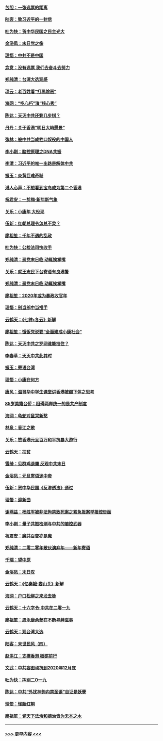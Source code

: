 #### [苦胆：一张选票的距离](../pages/nsc993/n11788914.md?t=01131455) 
#### [陆客：致习近平的一封信](../pages/nsc993/n11788867.md?t=01131455) 
#### [吐为快：贺中华民国之民主光大](../pages/nsc993/n11788618.md?t=01131455) 
#### [金浴凤：末日党之像](../pages/nsc993/n11787475.md?t=01131455) 
#### [理悟：中共不是中国](../pages/nsc993/n11787463.md?t=01131455) 
#### [念贲：没有选票  我们去奋斗去努力](../pages/nsc993/n11787398.md?t=01131455) 
#### [郑纯清：台湾大选观感](../pages/nsc993/n11786210.md?t=01131455) 
#### [项云：老百姓看“打黑除恶”](../pages/nsc993/n11785398.md?t=01131455) 
#### [海网：“空心朽”演“核心秀”](../pages/nsc993/n11783874.md?t=01131455) 
#### [陈达：天灭中共还剩几步棋？](../pages/nsc993/n11783719.md?t=01131455) 
#### [丹丹：关于香港“明日大屿愿景”](../pages/nsc993/n11783273.md?t=01131455) 
#### [张林：被中共当成牲口奴役的中国人](../pages/nsc993/n11782397.md?t=01131455) 
#### [李小刚：脑控原理之DNA共振](../pages/nsc993/n11780962.md?t=01131455) 
#### [李清：习近平的唯一出路是解体中共](../pages/nsc993/n11780866.md?t=01131455) 
#### [振玉：炎黄巨难奇耻](../pages/nsc993/n11779632.md?t=01131455) 
#### [港人心声：不想看到宝岛成为第二个香港](../pages/nsc993/n11778817.md?t=01131455) 
#### [祝君安：一剪梅‧新年新气象](../pages/nsc993/n11776340.md?t=01131455) 
#### [关乐：小康年 大役现](../pages/nsc993/n11774213.md?t=01131455) 
#### [伍新：红朝总理令怎总不灵？](../pages/nsc993/n11770813.md?t=01131455) 
#### [廖祖笙：千年不遇的乱政](../pages/nsc993/n11770373.md?t=01131455) 
#### [吐为快：公检法司快收手](../pages/nsc993/n11770359.md?t=01131455) 
#### [郑纯清：恶党末日临 动辄挨掌嘴](../pages/nsc993/n11769912.md?t=01131455) 
#### [关乐：就王志民下台寄语有良港警](../pages/nsc993/n11769903.md?t=01131455) 
#### [郑纯清：恶党末日临 动辄挨掌嘴](../pages/nsc993/n11769356.md?t=01131455) 
#### [廖祖笙：2020年或为暴政收官年](../pages/nsc993/n11768216.md?t=01131455) 
#### [理悟：别当郎中当推手](../pages/nsc993/n11768243.md?t=01131455) 
#### [云鹤天：《七律▪冬云》新解](../pages/nsc993/n11768204.md?t=01131455) 
#### [廖祖笙：饿饭党说要“全面建成小康社会”](../pages/nsc993/n11767482.md?t=01131455) 
#### [陈达：天灭中共之罗网谁能挡住？](../pages/nsc993/n11767465.md?t=01131455) 
#### [李春草：天灭中共此其时](../pages/nsc993/n11767452.md?t=01131455) 
#### [振玉：寄语台湾](../pages/nsc993/n11767432.md?t=01131455) 
#### [理悟：小康在何方](../pages/nsc993/n11767394.md?t=01131455) 
#### [唐风：温哥华中学生课堂讲香港被踢下体之思考](../pages/nsc993/n11766848.md?t=01131455) 
#### [85岁美籍台侨：阻碍两岸统一的是共产制度](../pages/nsc993/n11765043.md?t=01131455) 
#### [海网：龟蛇对鼠哭新愁](../pages/nsc993/n11764895.md?t=01131455) 
#### [林泉：香江之歌](../pages/nsc993/n11764415.md?t=01131455) 
#### [关乐：赞香港元旦百万和平抗暴大游行](../pages/nsc993/n11764382.md?t=01131455) 
#### [云鹤天：扶贫](../pages/nsc993/n11764245.md?t=01131455) 
#### [雪绮：见群鸡退鹰  反观中共末日](../pages/nsc993/n11762112.md?t=01131455) 
#### [金浴凤：元旦寄语迷中帝](../pages/nsc993/n11761788.md?t=01131455) 
#### [伍新：贺中华民国《反渗透法》通过](../pages/nsc993/n11761994.md?t=01131455) 
#### [理悟：迎新曲](../pages/nsc993/n11761152.md?t=01131455) 
#### [谢燕益：杨胜军被非法拘禁致死案之紧急报案举报控告函](../pages/nsc993/n11756134.md?t=01131455) 
#### [李小刚：量子共振检测与中共的脑控武器](../pages/nsc993/n11754518.md?t=01131455) 
#### [祝君安：魔共百变亦是魔](../pages/nsc993/n11754469.md?t=01131455) 
#### [郑纯清：二零二零年散伙演弃年——新年寄语](../pages/nsc993/n11754195.md?t=01131455) 
#### [千瑞：望中原](../pages/nsc993/n11754159.md?t=01131455) 
#### [金浴凤：末日叹](../pages/nsc993/n11752359.md?t=01131455) 
#### [云鹤天：《忆秦娥‧娄山关》新解](../pages/nsc993/n11752348.md?t=01131455) 
#### [海网：户口松绑之来龙去脉](../pages/nsc993/n11752328.md?t=01131455) 
#### [云鹤天：十六字令‧中共在二零一九](../pages/nsc993/n11752305.md?t=01131455) 
#### [廖祖笙：周永康余孽在不断寻衅滋事](../pages/nsc993/n11751013.md?t=01131455) 
#### [云鹤天：观台湾大选](../pages/nsc993/n11751007.md?t=01131455) 
#### [陆客：末世民风（四）](../pages/nsc993/n11749203.md?t=01131455) 
#### [赵洪江：支撑香港 砥砺前行](../pages/nsc993/n11748482.md?t=01131455) 
#### [文武：中共妄图顽抗到2020年12月底](../pages/nsc993/n11748446.md?t=01131455) 
#### [吐为快：挥别二O一九](../pages/nsc993/n11748411.md?t=01131455) 
#### [陈达：中共“外扰神韵内禁圣诞”自证是妖孽](../pages/nsc993/n11748226.md?t=01131455) 
#### [理悟：怪胎红朝](../pages/nsc993/n11748206.md?t=01131455) 
#### [廖祖笙：党天下法治和德治皆为无本之木](../pages/nsc993/n11748135.md?t=01131455) 

----
#### [ >>> 更早内容 <<< ](../indexes/nsc993-earlier.md)

